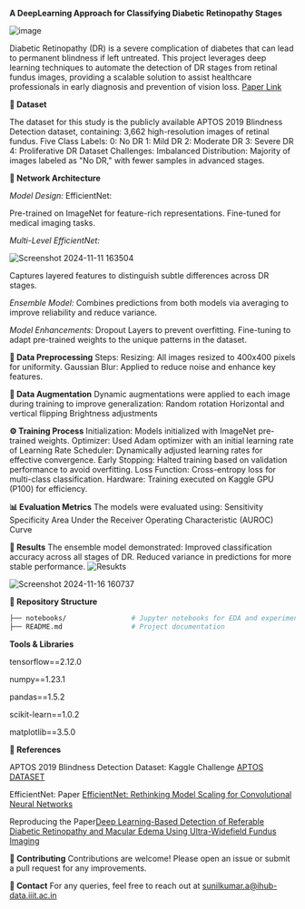**A DeepLearning Approach for Classifying Diabetic Retinopathy Stages**

![image](https://github.com/user-attachments/assets/019bf5bc-7c23-4f38-8753-993d3017cfe3)


Diabetic Retinopathy (DR) is a severe complication of diabetes that can lead to permanent blindness if left untreated. This project leverages deep learning techniques to automate the detection of DR stages from retinal fundus images, providing a scalable solution to assist healthcare professionals in early diagnosis and prevention of vision loss.
[Paper Link](https://www.overleaf.com/project/672d98d12b7492888d1b2382)


**📂 Dataset**

The dataset for this study is the publicly available APTOS 2019 Blindness Detection dataset, containing:
3,662 high-resolution images of retinal fundus.
Five Class Labels:
0: No DR
1: Mild DR
2: Moderate DR
3: Severe DR
4: Proliferative DR
Dataset Challenges:
Imbalanced Distribution: Majority of images labeled as "No DR," with fewer samples in advanced stages.

**🧠 Network Architecture**

*Model Design:*
EfficientNet:

Pre-trained on ImageNet for feature-rich representations.
Fine-tuned for medical imaging tasks.

*Multi-Level EfficientNet:*

![Screenshot 2024-11-11 163504](https://github.com/user-attachments/assets/66ccd463-1b1d-472e-9f61-10e8d8064c11)

Captures layered features to distinguish subtle differences across DR stages.

*Ensemble Model:*
Combines predictions from both models via averaging to improve reliability and reduce variance.

*Model Enhancements:*
Dropout Layers to prevent overfitting.
Fine-tuning to adapt pre-trained weights to the unique patterns in the dataset.

**🔄 Data Preprocessing**
Steps:
Resizing: All images resized to 400x400 pixels for uniformity.
Gaussian Blur: Applied to reduce noise and enhance key features.

**🔄 Data Augmentation**
Dynamic augmentations were applied to each image during training to improve generalization:
Random rotation
Horizontal and vertical flipping
Brightness adjustments

**⚙️ Training Process**
Initialization: Models initialized with ImageNet pre-trained weights.
Optimizer: Used Adam optimizer with an initial learning rate of 
Learning Rate Scheduler: Dynamically adjusted learning rates for effective convergence.
Early Stopping: Halted training based on validation performance to avoid overfitting.
Loss Function: Cross-entropy loss for multi-class classification.
Hardware: Training executed on Kaggle GPU (P100) for efficiency.

**📊 Evaluation Metrics**
The models were evaluated using:
Sensitivity
Specificity
Area Under the Receiver Operating Characteristic (AUROC) Curve

**🚀 Results**
The ensemble model demonstrated:
Improved classification accuracy across all stages of DR.
Reduced variance in predictions for more stable performance.
![Resukts](https://github.com/user-attachments/assets/fbefc8a6-e0d5-4139-a78d-398440a97f12)


![Screenshot 2024-11-16 160737](https://github.com/user-attachments/assets/fe6559ea-bd10-4624-b7dd-b74de732ab37)

**📂 Repository Structure**
``` bash
├── notebooks/                # Jupyter notebooks for EDA and experimentation  
├── README.md                 # Project documentation 
```
**Tools & Libraries**

tensorflow==2.12.0

numpy==1.23.1

pandas==1.5.2

scikit-learn==1.0.2

matplotlib==3.5.0


**🔗 References**

APTOS 2019 Blindness Detection Dataset: Kaggle Challenge [APTOS DATASET](https://www.kaggle.com/competitions/aptos2019-blindness-detection)

EfficientNet: Paper [EfficientNet: Rethinking Model Scaling for Convolutional Neural Networks](https://arxiv.org/abs/1905.11946)

Reproducing the Paper[Deep Learning-Based Detection of Referable Diabetic Retinopathy and Macular Edema Using Ultra-Widefield Fundus Imaging](https://arxiv.org/abs/2409.12854)

**🤝 Contributing**
Contributions are welcome! Please open an issue or submit a pull request for any improvements.

**📧 Contact**
For any queries, feel free to reach out at sunilkumar.a@ihub-data.iiit.ac.in
